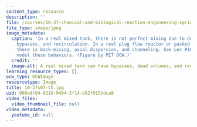 ```yaml
---
content_type: resource
description: ''
file: /courses/10-37-chemical-and-biological-reaction-engineering-spring-2007/900a8f84921094943f14b92f915bdca9_10-37s07-th.jpg
file_type: image/jpeg
image_metadata:
  caption: 'In a real mixed tank, there is not perfect mixing due to dead volumes,
    bypasses, and recirculation. In a real plug flow reactor or packed bed reactor,
    there is back-mixing, axial dispersion, and channeling. See Lec #10 for how to
    model these behaviors. (Figure by MIT OCW.)'
  credit: ''
  image-alt: A real mixed tank can have bypasses, dead volumes, and recirculation.
learning_resource_types: []
ocw_type: OCWImage
resourcetype: Image
title: 10-37s07-th.jpg
uid: 900a8f84-9210-9494-3f14-b92f915bdca9
video_files:
  video_thumbnail_file: null
video_metadata:
  youtube_id: null
---
```

